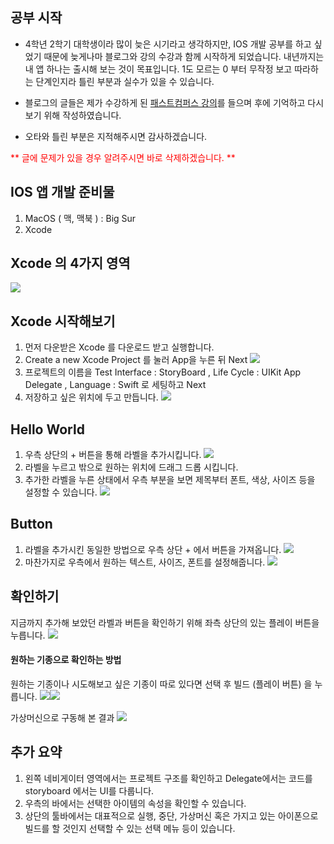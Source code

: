 ## 공부 시작

* 4학년 2학기 대학생이라 많이 늦은 시기라고 생각하지만, IOS 개발 공부를 하고 싶었기 때문에 늦게나마 블로그와 강의 수강과 함께 시작하게 되었습니다. 내년까지는 내 앱 하나는 출시해 보는 것이 목표입니다. 1도 모르는 0 부터 무작정 보고 따라하는 단계인지라 틀린 부분과 실수가 있을 수 있습니다.

* 블로그의 글들은 제가 수강하게 된 [패스트컴퍼스 강의](https://www.fastcampus.co.kr/)를 들으며 후에 기억하고 다시보기 위해 작성하였습니다. 

* 오타와 틀린 부분은 지적해주시면 감사하겠습니다. 

<span style="color:red">** 글에 문제가 있을 경우 알려주시면 바로 삭제하겠습니다. **</span>

## IOS 앱 개발 준비물

1. MacOS ( 맥, 맥북 ) : Big Sur
2. Xcode

## Xcode 의 4가지 영역

![](https://images.velog.io/images/everytime79/post/4c23cc72-19b7-4bca-9ae8-29cd0a886e91/%E1%84%89%E1%85%B3%E1%84%8F%E1%85%B3%E1%84%85%E1%85%B5%E1%86%AB%E1%84%89%E1%85%A3%E1%86%BA%202020-12-01%2023.53.41.png)

## Xcode 시작해보기

1. 먼저 다운받은 Xcode 를 다운로드 받고 실행합니다.
2. Create a new Xcode Project 를 눌러 App을 누른 뒤 Next
![](https://images.velog.io/images/everytime79/post/b32ab8bb-dc9c-4cd4-9db6-d0015709d810/%E1%84%89%E1%85%B3%E1%84%8F%E1%85%B3%E1%84%85%E1%85%B5%E1%86%AB%E1%84%89%E1%85%A3%E1%86%BA%202020-12-02%2000.05.14.png)
3. 프로젝트의 이름을 Test 
Interface : StoryBoard ,
Life Cycle : UIKit App Delegate ,
Language :  Swift
로 세팅하고 Next
4. 저장하고 싶은 위치에 두고 만듭니다.
![](https://images.velog.io/images/everytime79/post/71432a47-d5ba-45a7-96dd-714ca5c87027/%E1%84%89%E1%85%B3%E1%84%8F%E1%85%B3%E1%84%85%E1%85%B5%E1%86%AB%E1%84%89%E1%85%A3%E1%86%BA%202020-12-02%2000.11.59.png)

## Hello World

1. 우측 상단의 + 버튼을 통해 라벨을 추가시킵니다.
![](https://images.velog.io/images/everytime79/post/c6852f09-debd-4ba9-82ac-d95e95ec87cb/%E1%84%89%E1%85%B3%E1%84%8F%E1%85%B3%E1%84%85%E1%85%B5%E1%86%AB%E1%84%89%E1%85%A3%E1%86%BA%202020-12-02%2000.14.40.png)
2. 라벨을 누르고 밖으로 원하는 위치에 드래그 드롭 시킵니다.
3. 추가한 라벨을 누른 상태에서 우측 부분을 보면 제목부터 폰트, 색상, 사이즈 등을 설정할 수 있습니다. 
![](https://images.velog.io/images/everytime79/post/4bb7f512-c46c-4aaf-bad6-dad3bd44ea95/%E1%84%89%E1%85%B3%E1%84%8F%E1%85%B3%E1%84%85%E1%85%B5%E1%86%AB%E1%84%89%E1%85%A3%E1%86%BA%202020-12-02%2000.16.38.png)

## Button

1. 라벨을 추가시킨 동일한 방법으로 우측 상단 + 에서 버튼을 가져옵니다.
![](https://images.velog.io/images/everytime79/post/a7989935-5a9a-4b5b-9a8f-24737491d1b6/%E1%84%89%E1%85%B3%E1%84%8F%E1%85%B3%E1%84%85%E1%85%B5%E1%86%AB%E1%84%89%E1%85%A3%E1%86%BA%202020-12-02%2000.22.50.png)
2. 마찬가지로 우측에서 원하는 텍스트, 사이즈, 폰트를 설정해줍니다.
![](https://images.velog.io/images/everytime79/post/d7038ed8-fc80-49cb-bbc5-e87f6871bd97/%E1%84%89%E1%85%B3%E1%84%8F%E1%85%B3%E1%84%85%E1%85%B5%E1%86%AB%E1%84%89%E1%85%A3%E1%86%BA%202020-12-02%2000.23.57.png)

## 확인하기

지금까지 추가해 보았던 라벨과 버튼을 확인하기 위해
좌측 상단의 있는 플레이 버튼을 누릅니다.
![](https://images.velog.io/images/everytime79/post/e9bac0d9-d81d-4a7b-9e84-1aba0b031682/%E1%84%89%E1%85%B3%E1%84%8F%E1%85%B3%E1%84%85%E1%85%B5%E1%86%AB%E1%84%89%E1%85%A3%E1%86%BA%202020-12-02%2000.26.20.png)
#### 원하는 기종으로 확인하는 방법
원하는 기종이나 시도해보고 싶은 기종이 따로 있다면 선택 후 빌드 (플레이 버튼) 을 누릅니다.
![](https://images.velog.io/images/everytime79/post/10e05977-6aad-4a0a-8a9e-920f28095ea7/%E1%84%89%E1%85%B3%E1%84%8F%E1%85%B3%E1%84%85%E1%85%B5%E1%86%AB%E1%84%89%E1%85%A3%E1%86%BA%202020-12-02%2000.28.28.png)![](https://images.velog.io/images/everytime79/post/e4f91bab-595a-4783-872d-ed15c74cbec0/%E1%84%89%E1%85%B3%E1%84%8F%E1%85%B3%E1%84%85%E1%85%B5%E1%86%AB%E1%84%89%E1%85%A3%E1%86%BA%202020-12-02%2000.29.00.png)

가상머신으로 구동해 본 결과
![](https://images.velog.io/images/everytime79/post/5fe0b656-3de4-433d-a3a5-fc6c446c0df7/%E1%84%89%E1%85%B3%E1%84%8F%E1%85%B3%E1%84%85%E1%85%B5%E1%86%AB%E1%84%89%E1%85%A3%E1%86%BA%202020-12-02%2000.31.18.png)


## 추가 요약
1. 왼쪽 네비게이터 영역에서는 프로젝트 구조를 확인하고 Delegate에서는 코드를 storyboard 에서는 UI를 다룹니다. 
2. 우측의 바에서는 선택한 아이템의 속성을 확인할 수 있습니다. 
3. 상단의 툴바에서는 대표적으로 실행, 중단, 가상머신 혹은 가지고 있는 아이폰으로 빌드를 할 것인지 선택할 수 있는 선택 메뉴 등이 있습니다.


